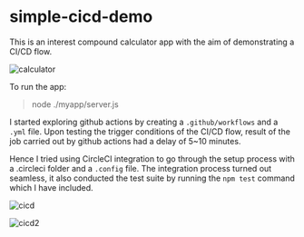 # simple-cicd-demo

This is an interest compound calculator app with the aim of demonstrating a CI/CD flow.

![calculator](https://user-images.githubusercontent.com/53599718/136305655-7b4fa16d-0735-42c9-9d82-3d5a0becb82c.png)

To run the app:
> node ./myapp/server.js

I started exploring github actions by creating a `.github/workflows` and a `.yml` file.
Upon testing the trigger conditions of the CI/CD flow, result of the job carried out by github actions had a delay of 5~10 minutes.

Hence I tried using CircleCI integration to go through the setup process with a .circleci folder and a `.config` file.
The integration process turned out seamless, it also conducted the test suite by running the `npm test` command which I have included.

![cicd ](https://user-images.githubusercontent.com/53599718/136230625-ca20c4bb-f053-4ea1-bad7-7752781ca616.png)


![cicd2](https://user-images.githubusercontent.com/53599718/136232978-ca6503ba-c820-4be8-958a-0472d0033476.png)


